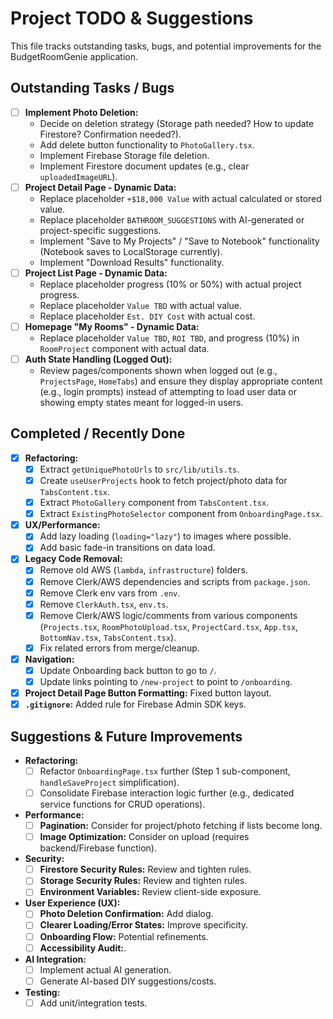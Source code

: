 # Project TODO & Suggestions

This file tracks outstanding tasks, bugs, and potential improvements for the BudgetRoomGenie application.

## Outstanding Tasks / Bugs

- [ ] **Implement Photo Deletion:** 
    - Decide on deletion strategy (Storage path needed? How to update Firestore? Confirmation needed?).
    - Add delete button functionality to `PhotoGallery.tsx`.
    - Implement Firebase Storage file deletion.
    - Implement Firestore document updates (e.g., clear `uploadedImageURL`).
- [ ] **Project Detail Page - Dynamic Data:**
    - Replace placeholder `+$18,000 Value` with actual calculated or stored value.
    - Replace placeholder `BATHROOM_SUGGESTIONS` with AI-generated or project-specific suggestions.
    - Implement "Save to My Projects" / "Save to Notebook" functionality (Notebook saves to LocalStorage currently).
    - Implement "Download Results" functionality.
- [ ] **Project List Page - Dynamic Data:**
    - Replace placeholder progress (10% or 50%) with actual project progress.
    - Replace placeholder `Value TBD` with actual value.
    - Replace placeholder `Est. DIY Cost` with actual cost.
- [ ] **Homepage "My Rooms" - Dynamic Data:**
    - Replace placeholder `Value TBD`, `ROI TBD`, and progress (10%) in `RoomProject` component with actual data.
- [ ] **Auth State Handling (Logged Out):**
    - Review pages/components shown when logged out (e.g., `ProjectsPage`, `HomeTabs`) and ensure they display appropriate content (e.g., login prompts) instead of attempting to load user data or showing empty states meant for logged-in users.

## Completed / Recently Done

- [x] **Refactoring:**
    - [x] Extract `getUniquePhotoUrls` to `src/lib/utils.ts`.
    - [x] Create `useUserProjects` hook to fetch project/photo data for `TabsContent.tsx`.
    - [x] Extract `PhotoGallery` component from `TabsContent.tsx`.
    - [x] Extract `ExistingPhotoSelector` component from `OnboardingPage.tsx`.
- [x] **UX/Performance:**
    - [x] Add lazy loading (`loading="lazy"`) to images where possible.
    - [x] Add basic fade-in transitions on data load.
- [x] **Legacy Code Removal:**
    - [x] Remove old AWS (`lambda`, `infrastructure`) folders.
    - [x] Remove Clerk/AWS dependencies and scripts from `package.json`.
    - [x] Remove Clerk env vars from `.env`.
    - [x] Remove `ClerkAuth.tsx`, `env.ts`.
    - [x] Remove Clerk/AWS logic/comments from various components (`Projects.tsx`, `RoomPhotoUpload.tsx`, `ProjectCard.tsx`, `App.tsx`, `BottomNav.tsx`, `TabsContent.tsx`).
    - [x] Fix related errors from merge/cleanup.
- [x] **Navigation:**
    - [x] Update Onboarding back button to go to `/`.
    - [x] Update links pointing to `/new-project` to point to `/onboarding`.
- [x] **Project Detail Page Button Formatting:** Fixed button layout.
- [x] **`.gitignore`:** Added rule for Firebase Admin SDK keys.

## Suggestions & Future Improvements

- **Refactoring:**
    - [ ] Refactor `OnboardingPage.tsx` further (Step 1 sub-component, `handleSaveProject` simplification).
    - [ ] Consolidate Firebase interaction logic further (e.g., dedicated service functions for CRUD operations).
- **Performance:**
    - [ ] **Pagination:** Consider for project/photo fetching if lists become long.
    - [ ] **Image Optimization:** Consider on upload (requires backend/Firebase function).
- **Security:**
    - [ ] **Firestore Security Rules:** Review and tighten rules.
    - [ ] **Storage Security Rules:** Review and tighten rules.
    - [ ] **Environment Variables:** Review client-side exposure.
- **User Experience (UX):**
    - [ ] **Photo Deletion Confirmation:** Add dialog.
    - [ ] **Clearer Loading/Error States:** Improve specificity.
    - [ ] **Onboarding Flow:** Potential refinements.
    - [ ] **Accessibility Audit:**.
- **AI Integration:**
    - [ ] Implement actual AI generation.
    - [ ] Generate AI-based DIY suggestions/costs.
- **Testing:**
    - [ ] Add unit/integration tests. 